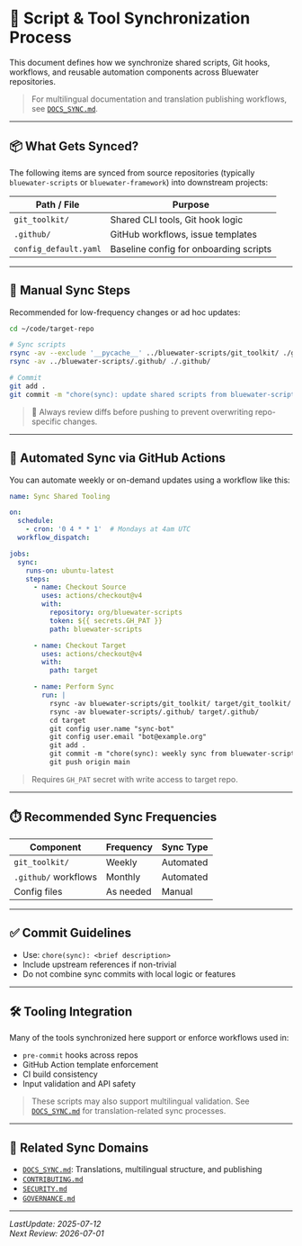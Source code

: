 # 🔄 Script & Tool Synchronization Process

This document defines how we synchronize shared scripts, Git hooks, workflows, and reusable automation components across Bluewater repositories.

> For multilingual documentation and translation publishing workflows, see [`DOCS_SYNC.md`](../docs/DOCS_SYNC.md).

---

## 📦 What Gets Synced?

The following items are synced from source repositories (typically `bluewater-scripts` or `bluewater-framework`) into downstream projects:

| Path / File             | Purpose                               |
|-------------------------|----------------------------------------|
| `git_toolkit/`          | Shared CLI tools, Git hook logic       |
| `.github/`              | GitHub workflows, issue templates      |
| `config_default.yaml`   | Baseline config for onboarding scripts |

---

## 🧰 Manual Sync Steps

Recommended for low-frequency changes or ad hoc updates:

```bash
cd ~/code/target-repo

# Sync scripts
rsync -av --exclude '__pycache__' ../bluewater-scripts/git_toolkit/ ./git_toolkit/
rsync -av ../bluewater-scripts/.github/ ./.github/

# Commit
git add .
git commit -m "chore(sync): update shared scripts from bluewater-scripts"
````

> 🧠 Always review diffs before pushing to prevent overwriting repo-specific changes.

---

## 🤖 Automated Sync via GitHub Actions

You can automate weekly or on-demand updates using a workflow like this:

```yaml
name: Sync Shared Tooling

on:
  schedule:
    - cron: '0 4 * * 1'  # Mondays at 4am UTC
  workflow_dispatch:

jobs:
  sync:
    runs-on: ubuntu-latest
    steps:
      - name: Checkout Source
        uses: actions/checkout@v4
        with:
          repository: org/bluewater-scripts
          token: ${{ secrets.GH_PAT }}
          path: bluewater-scripts

      - name: Checkout Target
        uses: actions/checkout@v4
        with:
          path: target

      - name: Perform Sync
        run: |
          rsync -av bluewater-scripts/git_toolkit/ target/git_toolkit/
          rsync -av bluewater-scripts/.github/ target/.github/
          cd target
          git config user.name "sync-bot"
          git config user.email "bot@example.org"
          git add .
          git commit -m "chore(sync): weekly sync from bluewater-scripts" || echo "No changes"
          git push origin main
```

> Requires `GH_PAT` secret with write access to target repo.

---

## ⏱️ Recommended Sync Frequencies

| Component            | Frequency | Sync Type |
| -------------------- | --------- | --------- |
| `git_toolkit/`       | Weekly    | Automated |
| `.github/` workflows | Monthly   | Automated |
| Config files         | As needed | Manual    |

---

## ✅ Commit Guidelines

* Use: `chore(sync): <brief description>`
* Include upstream references if non-trivial
* Do not combine sync commits with local logic or features

---

## 🛠 Tooling Integration

Many of the tools synchronized here support or enforce workflows used in:

* `pre-commit` hooks across repos
* GitHub Action template enforcement
* CI build consistency
* Input validation and API safety

> These scripts may also support multilingual validation. See [`DOCS_SYNC.md`](../docs/DOCS_SYNC.md) for translation-related sync processes.

---

## 🔗 Related Sync Domains

* [`DOCS_SYNC.md`](../docs/DOCS_SYNC.md): Translations, multilingual structure, and publishing
* [`CONTRIBUTING.md`](../.github/CONTRIBUTING.md)
* [`SECURITY.md`](../.github/SECURITY.md)
* [`GOVERNANCE.md`](../.github/GOVERNANCE.md)

---

_LastUpdate: 2025-07-12_<br>
_Next Review: 2026-07-01_
